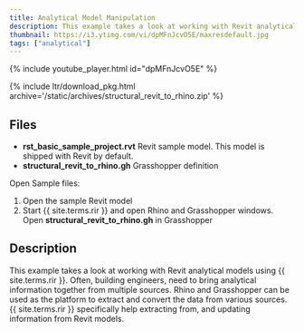 ```yaml
---
title: Analytical Model Manipulation
description: This example takes a look at working with Revit analytical models using Rhino.Inside.Revit
thumbnail: https://i3.ytimg.com/vi/dpMFnJcvO5E/maxresdefault.jpg
tags: ["analytical"]
---
```


<!-- intro video -->
{% include youtube_player.html id="dpMFnJcvO5E" %}

{% include ltr/download_pkg.html archive='/static/archives/structural_revit_to_rhino.zip' %}

## Files

- **rst_basic_sample_project.rvt** Revit sample model. This model is shipped with Revit by default.
- **structural_revit_to_rhino.gh** Grasshopper definition

Open Sample files:

1. Open the sample Revit model
2. Start {{ site.terms.rir }} and open Rhino and Grasshopper windows. Open **structural_revit_to_rhino.gh** in Grasshopper

## Description

This example takes a look at working with Revit analytical models using {{ site.terms.rir }}. Often, building engineers, need to bring analytical information together from multiple sources. Rhino and Grasshopper can be used as the platform to extract and convert the data from various sources. {{ site.terms.rir }} specifically help extracting from, and updating information from Revit models.
